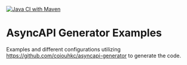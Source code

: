 [![Java CI with Maven](https://github.com/coiouhkc/asyncapi-generator-examples/actions/workflows/maven.yml/badge.svg?branch=main)](https://github.com/coiouhkc/asyncapi-generator-examples/actions/workflows/maven.yml)

# AsyncAPI Generator Examples
Examples and different configurations utilizing https://github.com/coiouhkc/asyncapi-generator to generate the code.
